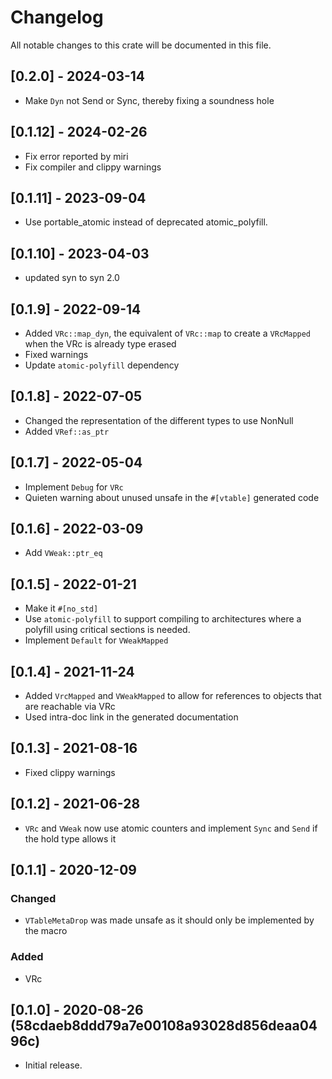 <!-- Copyright © SixtyFPS GmbH <info@slint.dev> ; SPDX-License-Identifier: MIT OR Apache-2.0 -->

# Changelog
All notable changes to this crate will be documented in this file.

## [0.2.0] - 2024-03-14

 - Make `Dyn` not Send or Sync, thereby fixing a soundness hole

## [0.1.12] - 2024-02-26

 - Fix error reported by miri
 - Fix compiler and clippy warnings

## [0.1.11] - 2023-09-04

 - Use portable_atomic instead of deprecated atomic_polyfill.

## [0.1.10] - 2023-04-03

 - updated syn to syn 2.0

## [0.1.9] - 2022-09-14

 - Added `VRc::map_dyn`, the equivalent of `VRc::map` to create a `VRcMapped`
   when the VRc is already type erased
 - Fixed warnings
 - Update `atomic-polyfill` dependency

## [0.1.8] - 2022-07-05

 - Changed the representation of the different types to use NonNull
 - Added `VRef::as_ptr`

## [0.1.7] - 2022-05-04

 - Implement `Debug` for `VRc`
 - Quieten warning about unused unsafe in the `#[vtable]` generated code

## [0.1.6] - 2022-03-09

 - Add `VWeak::ptr_eq`

## [0.1.5] - 2022-01-21

 - Make it `#[no_std]`
 - Use `atomic-polyfill` to support compiling to architectures where a polyfill
   using critical sections is needed.
 - Implement `Default` for `VWeakMapped`

## [0.1.4] - 2021-11-24

 - Added `VrcMapped` and `VWeakMapped` to allow for references to objects that are reachable via VRc
 - Used intra-doc link in the generated documentation

## [0.1.3] - 2021-08-16

 - Fixed clippy warnings

## [0.1.2] - 2021-06-28

 - `VRc` and `VWeak` now use atomic counters and implement `Sync` and `Send` if the hold type allows it

## [0.1.1] - 2020-12-09

### Changed
 - `VTableMetaDrop` was made unsafe as it should only be implemented by the macro

### Added
 - VRc

## [0.1.0] - 2020-08-26 (58cdaeb8ddd79a7e00108a93028d856deaa0496c)
 - Initial release.
